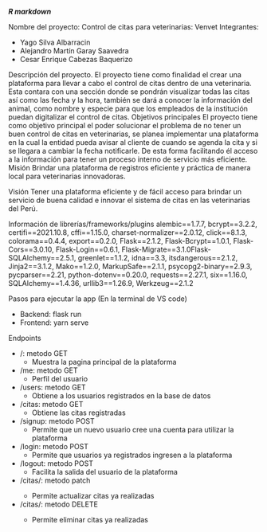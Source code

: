 ***R markdown***

Nombre del proyecto: Control de citas para veterinarias: Venvet
Integrantes:
* Yago Silva Albarracin
* Alejandro Martín Garay Saavedra
* Cesar Enrique Cabezas Baquerizo

Descripción del proyecto.
El proyecto tiene como finalidad el crear una plataforma para llevar a cabo el control de citas dentro de una veterinaria.  Esta contara con una sección donde se pondrán visualizar todas las citas así como las fecha y la hora, también se dará a conocer la información del animal, como nombre y especie para que los empleados de la institución puedan digitalizar el control de citas. 
Objetivos principales
El proyecto tiene como objetivo principal el poder solucionar el problema de no tener un buen control de citas en veterinarias, se planea implementar una plataforma en la cual la entidad pueda avisar al cliente de cuando se agenda la cita y si se llegara a cambiar la fecha notificarle. De esta forma facilitando él acceso a la información para tener un proceso interno de servicio más eficiente. 
Misión
Brindar una plataforma de registros eficiente y práctica de manera local para veterinarias innovadoras.

Visión
Tener una plataforma eficiente y de fácil acceso para brindar un servicio de buena calidad e innovar el sistema de citas en las veterinarias del Perú.

Información de librerías/frameworks/plugins
alembic==1.7.7, bcrypt==3.2.2, certifi==2021.10.8, cffi==1.15.0, charset-normalizer==2.0.12, click==8.1.3, colorama==0.4.4, export==0.2.0, Flask==2.1.2, Flask-Bcrypt==1.0.1, Flask-Cors==3.0.10, Flask-Login==0.6.1, Flask-Migrate==3.1.0Flask-SQLAlchemy==2.5.1, greenlet==1.1.2, idna==3.3, itsdangerous==2.1.2, Jinja2==3.1.2, Mako==1.2.0, MarkupSafe==2.1.1, psycopg2-binary==2.9.3, pycparser==2.21, python-dotenv==0.20.0, requests==2.27.1, six==1.16.0, SQLAlchemy==1.4.36, urllib3==1.26.9, Werkzeug==2.1.2

Pasos para ejecutar la app
(En la terminal de VS code)
- Backend: flask run 
- Frontend: yarn serve

Endpoints
- /: metodo GET
    - Muestra la pagina principal de la plataforma
- /me: metodo GET
    - Perfil del usuario
- /users: metodo GET
    - Obtiene a los usuarios registrados en la base de datos 
- /citas: metodo GET
    - Obtiene las citas registradas 
- /signup: metodo POST
    - Permite que un nuevo usuario cree una cuenta para utilizar la plataforma
- /login: metodo POST
    - Permite que usuarios ya registrados ingresen a la plataforma
- /logout: metodo POST
    - Facilita la salida del usuario de la plataforma
- /citas/<id>: metodo patch 
    - Permite actualizar citas ya realizadas
- /citas/<id>: metodo DELETE
    - Permite eliminar citas ya realizadas
